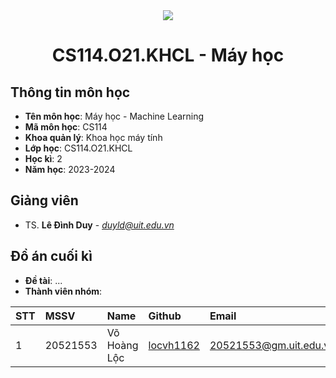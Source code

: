 <!-- UIT Banner -->
<div align="center">
  <a href="https://www.uit.edu.vn/" title="Trường Đại học Công nghệ Thông tin" target="_blank">
    <img src="https://i.imgur.com/WmMnSRt.png">
  </a>
</div>

<h1 align="center">CS114.O21.KHCL - Máy học</h1>

<a name="thongtinmonhoc"></a>
## Thông tin môn học
* **Tên môn học**: Máy học - Machine Learning
* **Mã môn học**: CS114
* **Khoa quản lý**: Khoa học máy tính
* **Lớp học**: CS114.O21.KHCL
* **Học kì**: 2
* **Năm học**: 2023-2024

<a name="giangvienhuongdan"></a>
## Giảng viên
* TS. **Lê Đình Duy** - *duyld@uit.edu.vn*

<a name="doancuoiky"></a>
## Đồ án cuối kì

* **Đề tài**: ...
* **Thành viên nhóm**:

| STT | MSSV     | Name           | Github                                    | Email                  |
|:----|:---------|:---------------|:------------------------------------------|:-----------------------|
| 1   | 20521553 | Võ Hoàng Lộc   | [locvh1162](https://github.com/locvh1162) | 20521553@gm.uit.edu.vn |

